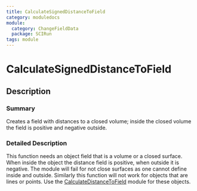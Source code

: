 ```yaml
---
title: CalculateSignedDistanceToField
category: moduledocs
module:
  category: ChangeFieldData
  package: SCIRun
tags: module
---
```


# CalculateSignedDistanceToField

## Description

### Summary

Creates a field with distances to a closed volume; inside the closed volume the field is positive and negative outside.

### Detailed Description

This function needs an object field that is a volume or a closed surface. When inside the object the distance field is positive, when outside it is negative. The module will fail for not close surfaces as one cannot define inside and outside. Similarly this function will not work for objects that are lines or points. Use the [CalculateDistanceToField](calculatedistancetofield) module for these objects.
